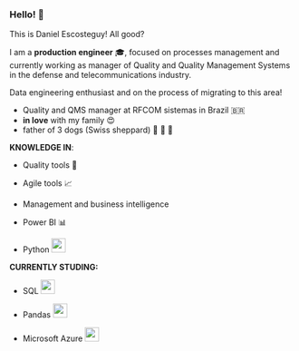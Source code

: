 ### Hello! 👋

This is Daniel Escosteguy! All good?

I am a **production engineer** 🎓, focused on processes management and currently working as manager of Quality and Quality Management Systems in the defense and telecommunications industry.

Data engineering enthusiast and on the process of migrating to this area!

 - Quality and QMS manager at RFCOM sistemas in Brazil 🇧🇷
 - **in love** with my family 😍
 - father of 3 dogs (Swiss sheppard) 🐺 🐺 🐺


**KNOWLEDGE IN**:

 - Quality tools 🏅
 
 - Agile tools 📈
 
 - Management and business intelligence
 
 - Power BI 📊
 
 - Python <img widht='25' height='25' src="https://cdn.jsdelivr.net/gh/devicons/devicon@latest/icons/python/python-original.svg" />

 
**CURRENTLY STUDING:**

 - SQL <img widht='25' height='25' src="https://cdn.jsdelivr.net/gh/devicons/devicon@latest/icons/azuresqldatabase/azuresqldatabase-original.svg" />
 
 - Pandas <img widht='25' height='25' src="https://cdn.jsdelivr.net/gh/devicons/devicon@latest/icons/pandas/pandas-original.svg" />

 - Microsoft Azure <img widht='25' height='25' src="https://cdn.jsdelivr.net/gh/devicons/devicon@latest/icons/azure/azure-original.svg" />
